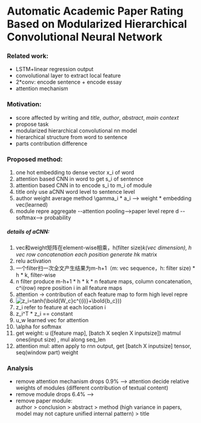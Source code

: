 # Automatic Academic Paper Rating Based on Modularized Hierarchical Convolutional Neural Network  
### Related work:  
* LSTM+linear regression output
* convolutional layer to extract local feature
* 2*conv: encode sentence + encode essay
* attention mechanism

### Motivation:  
* score affected by writing and _title_, _author_, _abstract_, _main_ _context_
* propose task
* modularized hierarchical convolutional nn model
* hierarchical structure from word to sentence  
* parts contribution difference  

### Proposed method:  
1. one hot embedding to dense vector x_i of word  
2. attention based CNN in word to get s_i of sentence  
3. attention based CNN in to encode s_i to m_i of module  
4. title only use aCNN word level to sentence level  
5. author weight average method \gamma_i * a_i --> weight * embedding vec(learned)  
6. module repre aggregate --attention pooling-->paper level repre d --softmax--> probability  

##### details of aCNN:  
1. vec和weight矩阵在element-wise相乘，h(filter size)*k(vec dimension), h vec row concatenation each position generate h*k matrix  
2. relu  activation  
3. 一个filter扫一次全文产生结果为m-h+1（m: vec sequence，h: filter size) * h * k, filter-wise  
4. n filter produce m-h+1 * h * k * n feature maps, column concatenation, c^i(row) repre position i in all feature maps  
5. attention -> contribution of each feature map to form high level repre  
6. <img src="https://latex.codecogs.com/gif.latex?\inline&space;z_i=tanh(\bold{W_c}c^{(i)}&plus;\bold{b_c}))" title="z_i=tanh(\bold{W_c}c^{(i)}+\bold{b_c}))" />  
7. z_i refer to feature at each location i  
8. z_i^T * z_i == constant  
9. u_w learned vec for attention  
10. \alpha for softmax
11. get weight: u ([feature map], [batch X seqlen X inputsize]) matmul ones(input size) , mul along seq_len
12. attention mul: atten apply to rnn output, get [batch X inputsize] tensor, seq(window part) weight

### Analysis
* remove attention mechanism drops 0.9% --> attention decide relative weights of modules (different contribution of textual content)
* remove module drops 6.4% --> 
* remove paper module:  
  author > conclusion > abstract > method (high variance in papers, model may not capture unified internal pattern) > title
